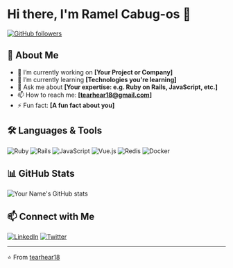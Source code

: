 # Hi there, I'm Ramel Cabug-os 👋

[![GitHub followers](https://img.shields.io/github/followers/tearhear18?label=Follow&style=social)](https://github.com/tearhear18)

## 🚀 About Me

- 🔭 I’m currently working on **[Your Project or Company]**
- 🌱 I’m currently learning **[Technologies you're learning]**
- 💬 Ask me about **[Your expertise: e.g. Ruby on Rails, JavaScript, etc.]**
- 📫 How to reach me: **[tearhear18@gmail.com]**
- ⚡ Fun fact: **[A fun fact about you]**

## 🛠️ Languages & Tools

![Ruby](https://img.shields.io/badge/Ruby-CC342D?style=for-the-badge&logo=ruby&logoColor=white)
![Rails](https://img.shields.io/badge/Rails-CC0000?style=for-the-badge&logo=ruby-on-rails&logoColor=white)
![JavaScript](https://img.shields.io/badge/JavaScript-F7DF1E?style=for-the-badge&logo=javascript&logoColor=black)
![Vue.js](https://img.shields.io/badge/Vue.js-35495E?style=for-the-badge&logo=vue.js&logoColor=4FC08D)
![Redis](https://img.shields.io/badge/Redis-DC382D?style=for-the-badge&logo=redis&logoColor=white)
![Docker](https://img.shields.io/badge/Docker-2496ED?style=for-the-badge&logo=docker&logoColor=white)

## 📊 GitHub Stats

![Your Name's GitHub stats](https://github-readme-stats.vercel.app/api?username=YOUR_GITHUB_USERNAME&show_icons=true&theme=radical)

## 📫 Connect with Me

[![LinkedIn](https://img.shields.io/badge/LinkedIn-%230077B5.svg?&style=for-the-badge&logo=linkedin&logoColor=white)](https://linkedin.com/in/YOUR_LINKEDIN_PROFILE)
[![Twitter](https://img.shields.io/badge/Twitter-%231DA1F2.svg?&style=for-the-badge&logo=twitter&logoColor=white)](https://twitter.com/YOUR_TWITTER_HANDLE)

---
⭐️ From [tearhear18](https://github.com/tearhear18)
